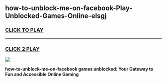 
## how-to-unblock-me-on-facebook-Play-Unblocked-Games-Online-elsgj
<h3>
<a href="https://premium76.site?title=how-to-unblock-me-on-facebook&ref=25A">CLICK TO PLAY</a></h3>
<hr>

<h3>
<a href="https://premium76.site?title=how-to-unblock-me-on-facebook&ref=25A">CLICK 2 PLAY</a>
  
</h3>

<a href="https://premium76.site?title=how-to-unblock-me-on-facebook&ref=25A"><img src="https://clearcache.store/games.png"></a>


**how-to-unblock-me-on-facebook games unblocked: Your Gateway to Fun and Accessible Online Gaming**
